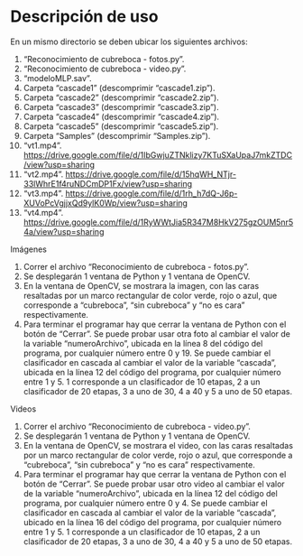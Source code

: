 # Descripción de uso

En un mismo directorio se deben ubicar los siguientes archivos:

1.	“Reconocimiento de cubreboca - fotos.py”.
2.	“Reconocimiento de cubreboca - video.py”.
3.	“modeloMLP.sav”.
4.	Carpeta “cascade1” (descomprimir “cascade1.zip”).
5.	Carpeta “cascade2” (descomprimir “cascade2.zip”).
6.	Carpeta “cascade3” (descomprimir “cascade3.zip”).
7.	Carpeta “cascade4” (descomprimir “cascade4.zip”).
8.	Carpeta “cascade5” (descomprimir “cascade5.zip”).
9.	Carpeta “Samples” (descomprimir “Samples.zip”).
10.	“vt1.mp4”.
https://drive.google.com/file/d/1IbGwjuZTNklizy7KTuSXaUpaJ7mkZTDC/view?usp=sharing
11.	“vt2.mp4”. 
https://drive.google.com/file/d/15hqWH_NTjr-33lWhrE1f4ruNDCmDP1Fx/view?usp=sharing
12.	“vt3.mp4”.
https://drive.google.com/file/d/1rh_h7dQ-J6p-XUVoPcVgjjxQd9ylK0Wp/view?usp=sharing
13.	“vt4.mp4”. 
https://drive.google.com/file/d/1RyWWtJia5R347M8HkV275gzOUM5nr54a/view?usp=sharing


Imágenes
1.	Correr el archivo “Reconocimiento de cubreboca - fotos.py”. 
2.	Se desplegarán 1 ventana de Python y 1 ventana de OpenCV.
3.	En la ventana de OpenCV, se mostrara la imagen, con las caras resaltadas por un marco rectangular de color verde, rojo o azul, que corresponde a “cubreboca”, “sin cubreboca” y “no es cara” respectivamente.
4.	Para terminar el programar hay que cerrar la ventana de Python con el botón de “Cerrar”.
Se puede probar usar otra foto al cambiar el valor de la variable “numeroArchivo”, ubicada en la línea 8 del código del programa, por cualquier número entre 0 y 19.
Se puede cambiar el clasificador en cascada al cambiar el valor de la variable “cascada”, ubicada en la línea 12 del código del programa, por cualquier número entre 1 y 5. 1 corresponde a un clasificador de 10 etapas, 2 a un clasificador de 20 etapas, 3 a uno de 30, 4 a 40 y 5 a uno de 50 etapas.


Videos
1.	Correr el archivo “Reconocimiento de cubreboca - video.py”. 
2.	Se desplegarán 1 ventana de Python y 1 ventana de OpenCV.
3.	En la ventana de OpenCV, se mostrara el video, con las caras resaltadas por un marco rectangular de color verde, rojo o azul, que corresponde a “cubreboca”, “sin cubreboca” y “no es cara” respectivamente.
4.	Para terminar el programar hay que cerrar la ventana de Python con el botón de “Cerrar”.
Se puede probar usar otro video al cambiar el valor de la variable “numeroArchivo”, ubicada en la línea 12 del código del programa, por cualquier número entre 0 y 4.
Se puede cambiar el clasificador en cascada al cambiar el valor de la variable “cascada”, ubicado en la línea 16 del código del programa, por cualquier número entre 1 y 5. 1 corresponde a un clasificador de 10 etapas, 2 a un clasificador de 20 etapas, 3 a uno de 30, 4 a 40 y 5 a uno de 50 etapas.
